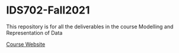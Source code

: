 # IDS702-Fall2021
This repository is for all the deliverables in the course Modelling and Representation of Data

[Course Website]("https://ids702-f21.olanrewajuakande.com/")

